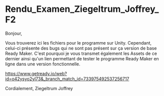 # Rendu_Examen_Ziegeltrum_Joffrey_F2

Bonjour,

Vous trouverez ici les fichiers pour le programme sur Unity.
Cependant, celui-ci présente des bugs qui ne sont pas présent sur 
ça version de base Ready Maker.
C'est pourquoi je vous transmet également les Assets de ce dernier
ainsi qu'un lien permettant de tester le programme Ready Maker en ligne
dans une version fonctionnelle. 

https://www.getready.io/web?id=o42ysyo2yl73&_branch_match_id=733975492537256717

Cordialement,
Ziegeltrum Joffrey

